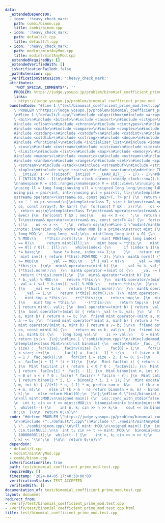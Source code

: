 ```yaml
---
data:
  _extendedDependsOn:
  - icon: ':heavy_check_mark:'
    path: combi/binom.cpp
    title: combi/binom.cpp
  - icon: ':heavy_check_mark:'
    path: default/t.cpp
    title: default/t.cpp
  - icon: ':heavy_check_mark:'
    path: modint/mintAnyMod.cpp
    title: modint/mintAnyMod.cpp
  _extendedRequiredBy: []
  _extendedVerifiedWith: []
  _isVerificationFailed: false
  _pathExtension: cpp
  _verificationStatusIcon: ':heavy_check_mark:'
  attributes:
    '*NOT_SPECIAL_COMMENTS*': ''
    PROBLEM: https://judge.yosupo.jp/problem/binomial_coefficient_prime_mod
    links:
    - https://judge.yosupo.jp/problem/binomial_coefficient_prime_mod
  bundledCode: "#line 1 \"test/binomial_coefficient_prime_mod.test.cpp\"\n#define\
    \ PROBLEM \"https://judge.yosupo.jp/problem/binomial_coefficient_prime_mod\"\n\
    \n#line 1 \"default/t.cpp\"\n#include <algorithm>\n#include <array>\n#include\
    \ <bit>\n#include <bitset>\n#include <cassert>\n#include <cctype>\n#include <cfenv>\n\
    #include <cfloat>\n#include <chrono>\n#include <cinttypes>\n#include <climits>\n\
    #include <cmath>\n#include <compare>\n#include <complex>\n#include <concepts>\n\
    #include <cstdarg>\n#include <cstddef>\n#include <cstdint>\n#include <cstdio>\n\
    #include <cstdlib>\n#include <cstring>\n#include <deque>\n#include <fstream>\n\
    #include <functional>\n#include <initializer_list>\n#include <iomanip>\n#include\
    \ <ios>\n#include <iostream>\n#include <istream>\n#include <iterator>\n#include\
    \ <limits>\n#include <list>\n#include <map>\n#include <memory>\n#include <new>\n\
    #include <numbers>\n#include <numeric>\n#include <ostream>\n#include <queue>\n\
    #include <random>\n#include <ranges>\n#include <set>\n#include <span>\n#include\
    \ <sstream>\n#include <stack>\n#include <streambuf>\n#include <string>\n#include\
    \ <tuple>\n#include <type_traits>\n#include <variant>\n\n#define INT128_MAX (__int128)(((unsigned\
    \ __int128) 1 << ((sizeof(__int128) * __CHAR_BIT__) - 1)) - 1)\n#define INT128_MIN\
    \ (-INT128_MAX - 1)\n\n#define clock chrono::steady_clock::now().time_since_epoch().count()\n\
    \nnamespace R = std::ranges;\nnamespace V = std::views;\n\nusing namespace std;\n\
    \nusing ll = long long;\nusing ull = unsigned long long;\nusing ldb = long double;\n\
    using pii = pair<int, int>;\nusing pll = pair<ll, ll>;\n\ntemplate<class T>\n\
    ostream& operator<<(ostream& os, const pair<T, T> pr) {\n  return os << pr.first\
    \ << ' ' << pr.second;\n}\ntemplate<class T, size_t N>\nostream& operator<<(ostream&\
    \ os, const array<T, N> &arr) {\n  for(const T &X : arr)\n    os << X << ' ';\n\
    \  return os;\n}\ntemplate<class T>\nostream& operator<<(ostream& os, const vector<T>\
    \ &vec) {\n  for(const T &X : vec)\n    os << X << ' ';\n  return os;\n}\ntemplate<class\
    \ T>\nostream& operator<<(ostream& os, const set<T> &s) {\n  for(const T &x :\
    \ s)\n    os << x << ' ';\n  return os;\n}\n#line 1 \"modint/mintAnyMod.cpp\"\n\
    //note: inversion only works when MOD is a prime\n\nstruct mint {\n  static long\
    \ long MOD;\n  long long _val;\n\n  mint(long long init = 0) {\n    _val = init\
    \ % MOD;\n    (*this).norm();\n  }\n\n  mint POW(long long index) {\n    if (index\
    \ == 0)\n      return mint(1ll);\n    mint base = *this;\n    mint res = (base\
    \ == 0ll ? 0ll : 1ll);\n    while(index) {\n      if (index & 1)\n        res\
    \ *= base;\n      base *= base, index >>= 1;\n    }\n    return res;\n  }\n\n\
    \  mint inv() { return (*this).POW(MOD - 2); }\n\n  mint& norm() {\n    if (_val\
    \ >= MOD)\n      _val -= MOD;\n    if (_val < 0)\n      _val += MOD;\n    return\
    \ *this;\n  }\n\n  mint& operator+=(mint b) {\n    _val += b._val;\n    return\
    \ (*this).norm();\n  }\n  mint& operator-=(mint b) {\n    _val -= b._val;\n  \
    \  return (*this).norm();\n  }\n  mint& operator*=(mint b) {\n    _val = (_val\
    \ * b._val) % MOD;\n    return *this;\n  }\n  mint& operator/=(mint b) {\n   \
    \ _val = (_val * b.inv()._val) % MOD;\n    return *this;\n  }\n\n  mint& operator++()\
    \ {\n    _val += 1;\n    return (*this).norm();\n  }\n  mint& operator--() {\n\
    \    _val -= 1;\n    return (*this).norm();\n  }\n  mint operator++(signed) {\n\
    \    mint tmp = *this;\n    ++(*this);\n    return tmp;\n  }\n  mint operator--(signed)\
    \ {\n    mint tmp = *this;\n    --(*this);\n    return tmp;\n  }\n\n  mint operator-()\
    \ { return mint(-_val); }\n  bool operator==(mint b) { return _val == b._val;\
    \ }\n  bool operator!=(mint b) { return _val != b._val; }\n  \n  friend mint operator+(mint\
    \ a, mint b) { return a += b; }\n  friend mint operator-(mint a, mint b) { return\
    \ a -= b; }\n  friend mint operator*(mint a, mint b) { return a *= b; }\n  friend\
    \ mint operator/(mint a, mint b) { return a /= b; }\n\n  friend ostream& operator<<(ostream&\
    \ os, const mint& b) {\n    return os << b._val;\n  }\n  friend istream& operator>>(istream&\
    \ is, mint& b) {\n    long long val;\n    is >> val;\n    b = mint(val);\n   \
    \ return is;\n  }\n};\n#line 1 \"combi/binom.cpp\"\n//#include<modint/MontgomeryModInt.cpp>\n\
    \ntemplate<class Mint>\nstruct binomial {\n  vector<Mint> _fac, _facInv;\n  binomial(int\
    \ size) : _fac(size), _facInv(size) {\n    _fac[0] = 1;\n    for(int i = 1; i\
    \ < size; i++)\n      _fac[i] = _fac[i - 1] * i;\n    if (size > 0)\n      _facInv.back()\
    \ = 1 / _fac.back();\n    for(int i = size - 2; i >= 0; i--)\n      _facInv[i]\
    \ = _facInv[i + 1] * (i + 1);\n  }\n\n  Mint fac(int i) { return i < 0 ? 0 : _fac[i];\
    \ }\n  Mint faci(int i) { return i < 0 ? 0 : _facInv[i]; }\n  Mint inv(int i)\
    \ { return _facInv[i] * _fac[i - 1]; }\n  Mint binom(int n, int r) { return r\
    \ < 0 or n < r ? 0 : fac(n) * faci(r) * faci(n - r); }\n  Mint catalan(int i)\
    \ { return binom(2 * i, i) - binom(2 * i, i + 1); }\n  Mint excatalan(int n, int\
    \ m, int k) { //(+1) * n, (-1) * m, prefix sum > -k\n    if (k > m) return binom(n\
    \ + m, m);\n    else if (k > m - n) return binom(n + m, m) - binom(n + m, m -\
    \ k);\n    else return Mint(0);\n  }\n};\n#line 6 \"test/binomial_coefficient_prime_mod.test.cpp\"\
    \n\nll mint::MOD;\n\nsigned main() {\n  ios::sync_with_stdio(false), cin.tie(NULL);\n\
    \n  int t; cin >> t >> mint::MOD;\n  binomial<mint> bn(min(mint::MOD, 10000000ll));\n\
    \  while(t--) {\n    int n, k; cin >> n >> k;\n    cout << bn.binom(n, k) << '\\\
    n';\n  }\n\n  return 0;\n}\n"
  code: "#define PROBLEM \"https://judge.yosupo.jp/problem/binomial_coefficient_prime_mod\"\
    \n\n#include \"../default/t.cpp\"\n#include \"../modint/mintAnyMod.cpp\"\n#include\
    \ \"../combi/binom.cpp\"\n\nll mint::MOD;\n\nsigned main() {\n  ios::sync_with_stdio(false),\
    \ cin.tie(NULL);\n\n  int t; cin >> t >> mint::MOD;\n  binomial<mint> bn(min(mint::MOD,\
    \ 10000000ll));\n  while(t--) {\n    int n, k; cin >> n >> k;\n    cout << bn.binom(n,\
    \ k) << '\\n';\n  }\n\n  return 0;\n}\n"
  dependsOn:
  - default/t.cpp
  - modint/mintAnyMod.cpp
  - combi/binom.cpp
  isVerificationFile: true
  path: test/binomial_coefficient_prime_mod.test.cpp
  requiredBy: []
  timestamp: '2024-04-05 17:40:38+08:00'
  verificationStatus: TEST_ACCEPTED
  verifiedWith: []
documentation_of: test/binomial_coefficient_prime_mod.test.cpp
layout: document
redirect_from:
- /verify/test/binomial_coefficient_prime_mod.test.cpp
- /verify/test/binomial_coefficient_prime_mod.test.cpp.html
title: test/binomial_coefficient_prime_mod.test.cpp
---
```

